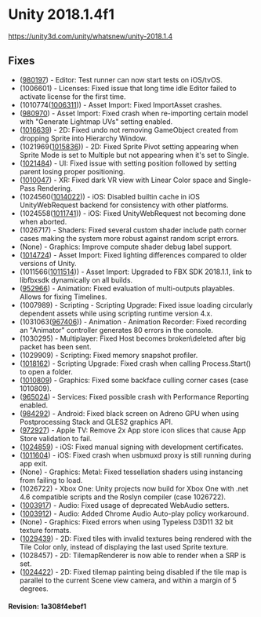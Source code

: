 # Unity 2018.1.4f1

https://unity3d.com/unity/whatsnew/unity-2018.1.4

## Fixes



*   ([980197](https://issuetracker.unity3d.com/product/unity/issues/guid/980197/)) - Editor: Test runner can now start tests on iOS/tvOS.
*   (1006601) - Licenses: Fixed issue that long time idle Editor failed to activate license for the first time.
*   (1010774([1006311](https://issuetracker.unity3d.com/product/unity/issues/guid/1006311/))) - Asset Import: Fixed ImportAsset crashes.
*   ([980970](https://issuetracker.unity3d.com/product/unity/issues/guid/980970/)) - Asset Import: Fixed crash when re-importing certain model with "Generate Lightmap UVs" setting enabled.
*   ([1016639](https://issuetracker.unity3d.com/product/unity/issues/guid/1016639/)) - 2D: Fixed undo not removing GameObject created from dropping Sprite into Hierarchy Window.
*   (1021969([1015836](https://issuetracker.unity3d.com/product/unity/issues/guid/1015836/))) - 2D: Fixed Sprite Pivot setting appearing when Sprite Mode is set to Multiple but not appearing when it's set to Single.
*   ([1021484](https://issuetracker.unity3d.com/product/unity/issues/guid/1021484/)) - UI: Fixed issue with setting position followed by setting parent losing proper positioning.
*   ([1010047](https://issuetracker.unity3d.com/product/unity/issues/guid/1010047/)) - XR: Fixed dark VR view with Linear Color space and Single-Pass Rendering.
*   (1024560([1014022](https://issuetracker.unity3d.com/product/unity/issues/guid/1014022/))) - iOS: Disabled builtin cache in iOS UnityWebRequest backend for consistency with other platforms.
*   (1024558([1011741](https://issuetracker.unity3d.com/product/unity/issues/guid/1011741/))) - iOS: Fixed UnityWebRequest not becoming done when aborted.
*   (1026717) - Shaders: Fixed several custom shader include path corner cases making the system more robust against random script errors.
*   (None) - Graphics: Improve compute shader debug label support.
*   ([1014724](https://issuetracker.unity3d.com/product/unity/issues/guid/1014724/)) - Asset Import: Fixed lighting differences compared to older versions of Unity.
*   (1011566([1011514](https://issuetracker.unity3d.com/product/unity/issues/guid/1011514/))) - Asset Import: Upgraded to FBX SDK 2018.1.1, link to libfbxsdk dynamically on all builds.
*   ([952966](https://issuetracker.unity3d.com/product/unity/issues/guid/952966/)) - Animation: Fixed evaluation of multi-outputs playables. Allows for fixing Timelines.
*   (1007989) - Scripting - Scripting Upgrade: Fixed issue loading circularly dependent assets while using scripting runtime version 4.x.
*   (1031063([967406](https://issuetracker.unity3d.com/product/unity/issues/guid/967406/))) - Animation - Animation Recorder: Fixed recording an "Animator" controller generates 80 errors in the console.
*   (1030295) - Multiplayer: Fixed Host becomes broken\\deleted after big packet has been sent.
*   (1029909) - Scripting: Fixed memory snapshot profiler.
*   ([1018162](https://issuetracker.unity3d.com/product/unity/issues/guid/1018162/)) - Scripting Upgrade: Fixed crash when calling Process.Start() to open a folder.
*   ([1010809](https://issuetracker.unity3d.com/product/unity/issues/guid/1010809/)) - Graphics: Fixed some backface culling corner cases (case 1010809).
*   ([965024](https://issuetracker.unity3d.com/product/unity/issues/guid/965024/)) - Services: Fixed possible crash with Performance Reporting enabled.
*   ([984292](https://issuetracker.unity3d.com/product/unity/issues/guid/984292/)) - Android: Fixed black screen on Adreno GPU when using Postprocessing Stack and GLES2 graphics API.
*   ([972927](https://issuetracker.unity3d.com/product/unity/issues/guid/972927/)) - Apple TV: Remove 2x App store icon slices that cause App Store validation to fail.
*   ([1024859](https://issuetracker.unity3d.com/product/unity/issues/guid/1024859/)) - iOS: Fixed manual signing with development certificates.
*   ([1011604](https://issuetracker.unity3d.com/product/unity/issues/guid/1011604/)) - iOS: Fixed crash when usbmuxd proxy is still running during app exit.
*   (None) - Graphics: Metal: Fixed tessellation shaders using instancing from failing to load.
*   (1026722) - Xbox One: Unity projects now build for Xbox One with .net 4.6 compatible scripts and the Roslyn compiler (case 1026722).
*   ([1003917](https://issuetracker.unity3d.com/product/unity/issues/guid/1003917/)) - Audio: Fixed usage of deprecated WebAudio setters.
*   ([1003912](https://issuetracker.unity3d.com/product/unity/issues/guid/1003912/)) - Audio: Added Chrome Audio Auto-play policy workaround.
*   (None) - Graphics: Fixed errors when using Typeless D3D11 32 bit texture formats.
*   ([1029439](https://issuetracker.unity3d.com/product/unity/issues/guid/1029439/)) - 2D: Fixed tiles with invalid textures being rendered with the Tile Color only, instead of displaying the last used Sprite texture.
*   (1028457) - 2D: TilemapRenderer is now able to render when a SRP is set.
*   ([1024422](https://issuetracker.unity3d.com/product/unity/issues/guid/1024422/)) - 2D: Fixed tilemap painting being disabled if the tile map is parallel to the current Scene view camera, and within a margin of 5 degrees.

#### Revision: 1a308f4ebef1